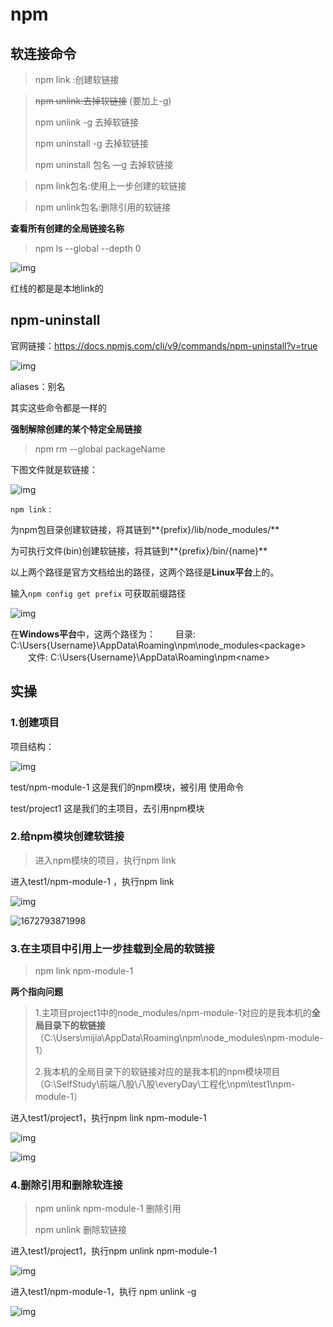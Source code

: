 # npm

## 软连接命令

> npm link :创建软链接



> ~~npm unlink:去掉软链接~~ (要加上-g)
>
> npm unlink -g 去掉软链接
>
> npm uninstall -g 去掉软链接
>
> npm uninstall 包名 —g 去掉软链接



> npm link包名:使用上一步创建的软链接



> npm unlink包名:删除引用的软链接



 **查看所有创建的全局链接名称**

> npm ls --global --depth 0

![img](https://cdn.nlark.com/yuque/0/2023/png/33579416/1672803701105-c0b1e0b7-e767-4347-8835-31fe7d763cda.png)

红线的都是是本地link的



## npm-uninstall

官网链接：https://docs.npmjs.com/cli/v9/commands/npm-uninstall?v=true

![img](https://cdn.nlark.com/yuque/0/2023/png/33579416/1672804540611-ee0b26e1-d347-45c4-a1e4-7f10e4e30510.png)

aliases：别名

其实这些命令都是一样的





 **强制解除创建的某个特定全局链接**

> npm rm --global packageName

下图文件就是软链接：



![img](https://cdn.nlark.com/yuque/0/2023/png/33579416/1672793387774-a2ef4ab5-4590-40b8-b757-27898a86bcf8.png)

`npm link` :

为npm包目录创建软链接，将其链到**{prefix}/lib/node_modules/<package>**

为可执行文件(bin)创建软链接，将其链到**{prefix}/bin/{name}**

以上两个路径是官方文档给出的路径，这两个路径是**Linux平台**上的。



输入`npm config get prefix` 可获取前缀路径

![img](https://cdn.nlark.com/yuque/0/2023/png/33579416/1672793406433-020c383e-77e2-4ff4-8b8b-13604c5d1282.png)





在**Windows平台**中，这两个路径为：
  目录: C:\Users\{Username}\AppData\Roaming\npm\node_modules\<package>
  文件: C:\Users\{Username}\AppData\Roaming\npm\<name>



## 实操

### 1.创建项目

项目结构：

![img](https://cdn.nlark.com/yuque/0/2023/png/33579416/1672793423073-b1d3e740-bb0e-4351-866a-fc3982bdb8d7.png)

test/npm-module-1  这是我们的npm模块，被引用 使用命令

test/project1	这是我们的主项目，去引用npm模块



###  2.给npm模块创建软链接

> 进入npm模块的项目，执行npm link

进入test1/npm-module-1 ，执行npm link

![img](https://cdn.nlark.com/yuque/0/2023/png/33579416/1672793805510-c5140614-2f17-4711-933f-317a24185daf.png)



![1672793871998](C:\Users\mijia\AppData\Roaming\Typora\typora-user-images\1672793871998.png)







### 3.在主项目中引用上一步挂载到全局的软链接

>npm link npm-module-1



**两个指向问题**

>1.主项目project1中的node_modules/npm-module-1对应的是我本机的**全局目录下的软链接**（C:\Users\mijia\AppData\Roaming\npm\node_modules\npm-module-1）
>
>2.我本机的全局目录下的软链接对应的是我本机的npm模块项目（G:\SelfStudy\前端八股\八股\everyDay\工程化\npm\test1\npm-module-1）



进入test1/project1，执行npm link npm-module-1

![img](https://cdn.nlark.com/yuque/0/2023/png/33579416/1672794096655-8b3e47a7-e9b7-4424-bde0-e45bfa65252b.png)



![img](https://cdn.nlark.com/yuque/0/2023/png/33579416/1672794186500-cd77204e-f47c-4435-af83-0ab58ac39176.png)



### 4.删除引用和删除软连接

> npm unlink npm-module-1	删除引用
>
> npm unlink				删除软链接



进入test1/project1，执行npm unlink npm-module-1

![img](https://cdn.nlark.com/yuque/0/2023/png/33579416/1672794583928-7d82b707-1858-45cb-98dd-263789733057.png)



进入test1/npm-module-1，执行 npm unlink -g

![img](https://cdn.nlark.com/yuque/0/2023/png/33579416/1672804878076-5662d73d-ecbd-46f5-903a-6f6cb7976eb1.png)















